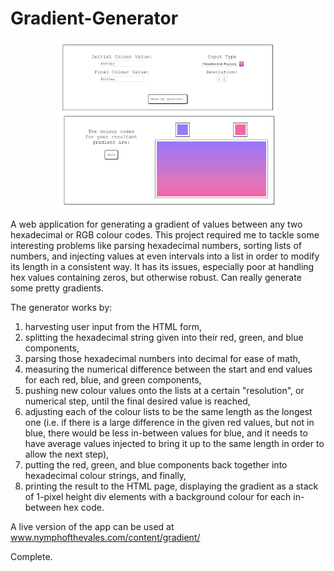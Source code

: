 # Gradient-Generator
<p align="center">
  <img src="./headerimg.png" width="70%">
 </p>
A web application for generating a gradient of values between any two hexadecimal or RGB colour codes. This project required me to tackle some interesting problems 
like parsing hexadecimal numbers, sorting lists of numbers, and injecting values at even intervals into a list in order to modify its length in a consistent way. 
It has its issues, especially poor at handling hex values containing zeros, but otherwise robust. Can really generate some pretty gradients. 

The generator works by:
1. harvesting user input from the HTML form,
2. splitting the hexadecimal string given into their red, green, and blue components,
3. parsing those hexadecimal numbers into decimal for ease of math,
4. measuring the numerical difference between the start and end values for each red, blue, and green components,
5. pushing new colour values onto the lists at a certain "resolution", or numerical step, until the final desired value is reached,
6. adjusting each of the colour lists to be the same length as the longest one
  (i.e. if there is a large difference in the given red values, but not in blue, there would be less in-between values for blue, and it needs to have average values injected to bring it up to the same length in order to allow the next step),
7. putting the red, green, and blue components back together into hexadecimal colour strings, and finally,
8. printing the result to the HTML page, displaying the gradient as a stack of 1-pixel height div elements with a background colour for each in-between hex code.

A live version of the app can be used at www.nymphofthevales.com/content/gradient/

<p>Complete.</p>
